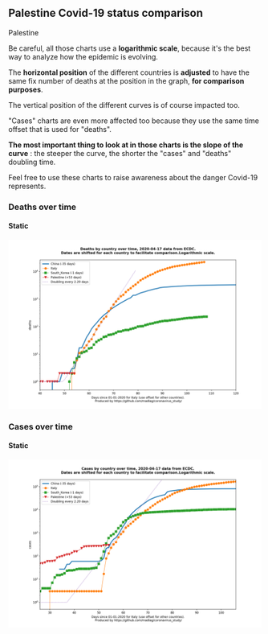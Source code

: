 ## Palestine Covid-19 status comparison 

Palestine



Be careful, all those charts use a **logarithmic scale**, because it's the best way to analyze how the epidemic is evolving.
 
The **horizontal position** of the different countries is **adjusted** to have the same fix number of deaths at the position in the graph, **for comparison purposes**.

The vertical position of the different curves is of course impacted too.

"Cases" charts are even more affected too because they use the same time offset that is used for "deaths".

**The most important thing to look at in those charts is the slope of the curve** : the steeper the curve, the shorter the "cases" and "deaths" doubling time.

Feel free to use these charts to raise awareness about the danger Covid-19 represents. 


 
### Deaths over time
 
#### Static
![Palestine covid-19 deaths static chart](https://raw.githubusercontent.com/madlag/coronavirus_study/master/notebooks/graphs/2020-04-17/countries/Palestine/2020-04-17_Palestine_deaths.png "Palestine covid-19 deaths static chart")   

 
### Cases over time
 
#### Static
![Palestine covid-19 cases static chart](https://raw.githubusercontent.com/madlag/coronavirus_study/master/notebooks/graphs/2020-04-17/countries/Palestine/2020-04-17_Palestine_cases.png "Palestine covid-19 cases static chart")   

